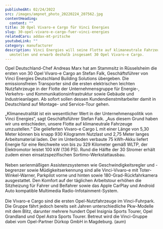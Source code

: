 ```yaml
---
publishedAt: 02/24/2022
src: /images/ampnet_photo_20220224_207562.jpg
contentHeading:
  content: ""
title: 30 Opel Vivaro-e Cargo für Vinci Energies
slug: 30-opel-vivaro-e-cargo-fuer-vinci-energies
relatedCars: addax-mt-pritsche
youtubeLink: ""
category: manufacturer
description: Vinci Energies will seine Flotte auf klimaneutrale Fahrzeuge
  umstellen und erwarb deshalb insgesamt 30 Opel Vivaro-e Cargo.
---
```


Opel Deutschland-Chef Andreas Marx hat am Stammsitz in Rüsselsheim die ersten von 30 Opel Vivaro-e Cargo an Stefan Falk, Geschäftsführer von Vinci Energies Deutschland Building Solutions übergeben. Die emissionsfreien Transporter sind die ersten elektrischen leichten Nutzfahrzeuge in der Flotte der Unternehmensgruppe für Energie-, Verkehrs- und Kommunikationsinfrastruktur sowie Gebäude und Industrieanlagen. Ab sofort sollen dessen Kundendienstmitarbeiter damit in Deutschland auf Montage- und Service-Tour gehen.

„Klimaneutralität ist ein wesentlicher Wert in der Unternehmenspolitik von Vinci Energies“, sagt Geschäftsführer Stefan Falk. „Aus diesem Grund haben wir uns entschieden, unsere Flotte auf klimaneutrale Fahrzeuge umzustellen.“ Die gelieferten Vivaro-e Cargo L mit einer Länge von 5,30 Meter können bis knapp 930 Kilogramm Nutzlast und 2,75 Meter langes Arbeitsmaterial laden. Der im Unterboden verbaute 75 kWh-Akku liefert Energie für eine Reichweite von bis zu 329 Kilometer gemäß WLTP, der Elektromotor leistet 100 kW (136 PS). Rund die Hälfte der 30 Stromer erhält zudem einen einsatzspezifischen Sortimo-Werkstattausbau.\
\
Neben serienmäßigen Assistenzsystemen wie Geschwindigkeitsregler und -begrenzer sowie Müdigkeitserkennung sind alle Vinci-Vivaro-e mit Toter-Winkel-Warner, Parkpilot vorne und hinten sowie 180-Grad-Rückfahrkamera ausgestattet. Den Komfort auf der täglichen Arbeitstour erhöhen die Sitzheizung für Fahrer und Beifahrer sowie das Apple CarPlay und Android Auto kompatible Multimedia Radio-Infotainment-System.\
\
Die Vivaro-e Cargo sind die ersten Opel-Nutzfahrzeuge im Vinci-Fuhrpark. Die Gruppe fährt jedoch bereits seit Jahren unterschiedliche Pkw-Modelle mit dem Blitz, darunter mehrere hundert Opel Insignia Sports Tourer, Opel Grandland und Opel Astra Sports Tourer. Betreut wird die Vinci-Gruppe dabei vom Opel-Partner Dürkop GmbH in Magdeburg. (aum)
